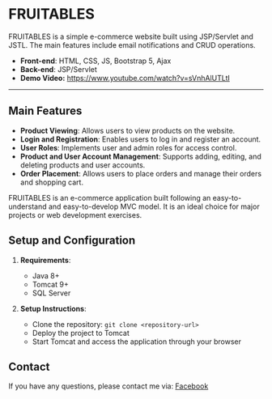 # FRUITABLES

FRUITABLES is a simple e-commerce website built using JSP/Servlet and JSTL. 
The main features include email notifications and CRUD operations.

- **Front-end**: HTML, CSS, JS, Bootstrap 5, Ajax
- **Back-end**: JSP/Servlet
- **Demo Video:** https://www.youtube.com/watch?v=sVnhAlUTLtI
---
## Main Features
- **Product Viewing**: Allows users to view products on the website.
- **Login and Registration**: Enables users to log in and register an account.
- **User Roles**: Implements user and admin roles for access control.
- **Product and User Account Management**: Supports adding, editing, and deleting products and user accounts.
- **Order Placement**: Allows users to place orders and manage their orders and shopping cart.

FRUITABLES is an e-commerce application built following an easy-to-understand and easy-to-develop MVC model. It is an ideal choice for major projects or web development exercises.

## Setup and Configuration

1. **Requirements**:
   - Java 8+
   - Tomcat 9+
   - SQL Server

2. **Setup Instructions**:
   - Clone the repository: `git clone <repository-url>`
   - Deploy the project to Tomcat
   - Start Tomcat and access the application through your browser

## Contact

If you have any questions, please contact me via: [Facebook](https://www.facebook.com/yen.than.188/)
